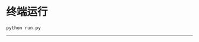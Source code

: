 # 终端运行

```shell
python run.py
```
****************************************************************************************************************************************************************************************************************************************************************************************************************************************************************************************************************************************************************************************************************************************************************************************************************************************************************************